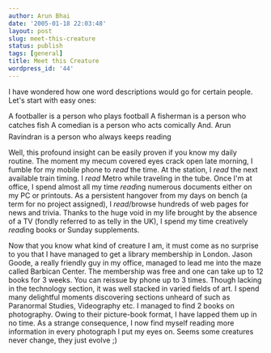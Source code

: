 ```yaml
---
author: Arun Bhai
date: '2005-01-18 22:03:48'
layout: post
slug: meet-this-creature
status: publish
tags: [general]
title: Meet this Creature
wordpress_id: '44'
---
```


I have wondered how one word descriptions would go for certain people. Let's start with easy ones:

A footballer is a person who plays football
A fisherman is a person who catches fish
A comedian is a person who acts comically
And.
Arun Ravindran is a person who always keeps reading

Well, this profound insight can be easily proven if you know my daily routine. The moment my mecum covered eyes crack open late morning, I fumble for my mobile phone to <em>read </em>the time. At the station, I <em>read </em>the next available train timing. I <em>read </em>Metro while traveling in the tube. Once I'm at office, I spend almost all my time <em>read</em>ing numerous documents either on my PC or printouts. As a persistent hangover from my days on bench (a term for no project assigned), I <em>read</em>/browse hundreds of web pages for news and trivia. Thanks to the huge void in my life brought by the absence of a TV (fondly referred to as telly in the UK), I spend my time creatively <em>read</em>ing books or Sunday supplements.

Now that you know what kind of creature I am, it must come as no surprise to you that I have managed to get a library membership in London. Jason Goode, a really friendly guy in my office, managed to lead me into the maze called Barbican Center. The membership was free and one can take up to 12 books for 3 weeks. You can reissue by phone up to 3 times. Though lacking in the technology section, it was well stacked in varied fields of art. I spend many delightful moments discovering sections unheard of such as Paranormal Studies, Videography etc. I managed to find 2 books on photography. Owing to their picture-book format, I have lapped them up in no time. As a strange consequence, I now find myself reading more information in every photograph I put my eyes on. Seems some creatures never change, they just evolve ;)<!--851954e83b775d00b4eee5854aafc9fd--><!--7c80c7958710fa3b6314448017e5a0cc-->
